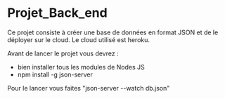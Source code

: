 # Projet_Back_end

Ce projet consiste à créer une base de données en format JSON et de le déployer sur le cloud.
Le cloud utilisé est heroku.

Avant de lancer le projet vous devrez : 
- bien installer tous les modules de Nodes JS 
- npm install -g json-server

Pour le lancer vous faites "json-server --watch db.json"
